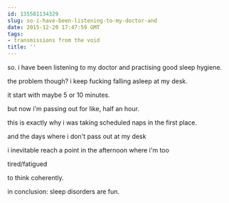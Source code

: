 ```yaml
---
id: 135581134329
slug: so-i-have-been-listening-to-my-doctor-and
date: 2015-12-20 17:47:59 GMT
tags:
- transmissions from the void
title: ''
---
```


so. i have been listening to my doctor and practising good sleep hygiene.

the problem though? i keep fucking falling asleep at my desk.

it start with maybe 5 or 10 minutes.

but now i'm passing out for like, half an hour.

this is exactly why i was taking scheduled naps in the first place.

and the days where i don't pass out at my desk

i inevitable reach a point in the afternoon where i'm too

tired/fatigued

to think coherently.

in conclusion: sleep disorders are fun.